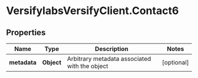 # VersifylabsVersifyClient.Contact6

## Properties

Name | Type | Description | Notes
------------ | ------------- | ------------- | -------------
**metadata** | **Object** | Arbitrary metadata associated with the object | [optional] 


